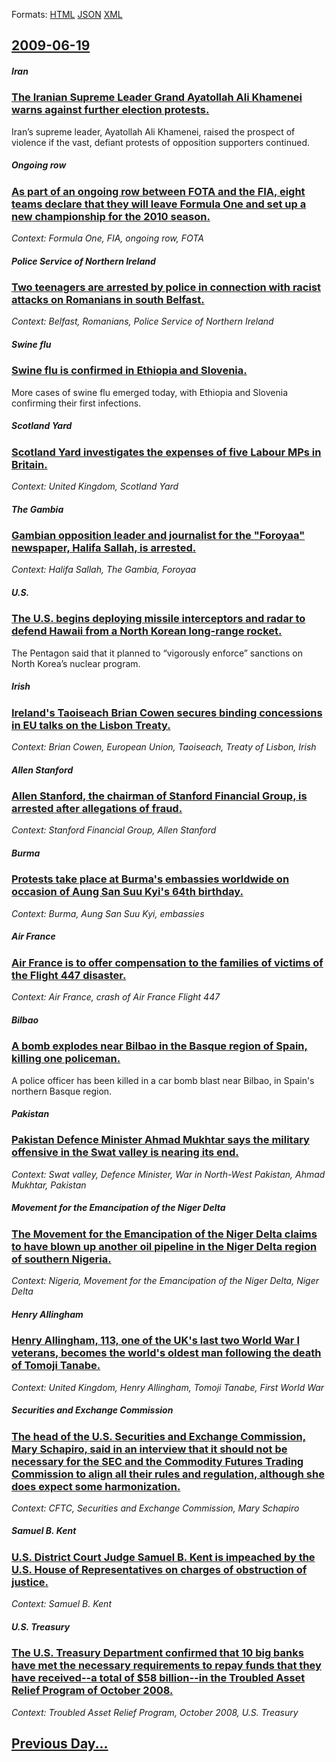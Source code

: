 
Formats: [HTML](2009/06/19/index.html)  [JSON](2009/06/19/index.json)  [XML](2009/06/19/index.xml)  

## [2009-06-19](/news/2009/06/19/index.md)

##### Iran
### [ The Iranian Supreme Leader Grand Ayatollah Ali Khamenei warns against further election protests. ](/news/2009/06/19/the-iranian-supreme-leader-grand-ayatollah-ali-khamenei-warns-against-further-election-protests.md)
Iran’s supreme leader, Ayatollah Ali Khamenei, raised the prospect of violence if the vast, defiant protests of opposition supporters continued.

##### Ongoing row
### [ As part of an ongoing row between FOTA and the FIA, eight teams declare that they will leave Formula One and set up a new championship for the 2010 season. ](/news/2009/06/19/as-part-of-an-ongoing-row-between-fota-and-the-fia-eight-teams-declare-that-they-will-leave-formula-one-and-set-up-a-new-championship-for.md)
_Context: Formula One, FIA, ongoing row, FOTA_

##### Police Service of Northern Ireland
### [ Two teenagers are arrested by police in connection with racist attacks on Romanians in south Belfast. ](/news/2009/06/19/two-teenagers-are-arrested-by-police-in-connection-with-racist-attacks-on-romanians-in-south-belfast.md)
_Context: Belfast, Romanians, Police Service of Northern Ireland_

##### Swine flu
### [ Swine flu is confirmed in Ethiopia and Slovenia. ](/news/2009/06/19/swine-flu-is-confirmed-in-ethiopia-and-slovenia.md)
More cases of swine flu emerged today, with Ethiopia and Slovenia confirming their first infections.

##### Scotland Yard
### [ Scotland Yard investigates the expenses of five Labour MPs in Britain. ](/news/2009/06/19/scotland-yard-investigates-the-expenses-of-five-labour-mps-in-britain.md)
_Context: United Kingdom, Scotland Yard_

##### The Gambia
### [ Gambian opposition leader and journalist for the "Foroyaa" newspaper, Halifa Sallah, is arrested.](/news/2009/06/19/gambian-opposition-leader-and-journalist-for-the-foroyaa-newspaper-halifa-sallah-is-arrested.md)
_Context: Halifa Sallah, The Gambia, Foroyaa_

##### U.S.
### [ The U.S. begins deploying missile interceptors and radar to defend Hawaii from a North Korean long-range rocket. ](/news/2009/06/19/the-u-s-begins-deploying-missile-interceptors-and-radar-to-defend-hawaii-from-a-north-korean-long-range-rocket.md)
The Pentagon said that it planned to &#8220;vigorously enforce&#8221; sanctions on North Korea&#8217;s nuclear program.

##### Irish
### [ Ireland's Taoiseach Brian Cowen secures binding concessions in EU talks on the Lisbon Treaty. ](/news/2009/06/19/ireland-s-taoiseach-brian-cowen-secures-binding-concessions-in-eu-talks-on-the-lisbon-treaty.md)
_Context: Brian Cowen, European Union, Taoiseach, Treaty of Lisbon, Irish_

##### Allen Stanford
### [ Allen Stanford, the chairman of Stanford Financial Group, is arrested after allegations of fraud. ](/news/2009/06/19/allen-stanford-the-chairman-of-stanford-financial-group-is-arrested-after-allegations-of-fraud.md)
_Context: Stanford Financial Group, Allen Stanford_

##### Burma
### [ Protests take place at Burma's embassies worldwide on occasion of Aung San Suu Kyi's 64th birthday. ](/news/2009/06/19/protests-take-place-at-burma-s-embassies-worldwide-on-occasion-of-aung-san-suu-kyi-s-64th-birthday.md)
_Context: Burma, Aung San Suu Kyi, embassies_

##### Air France
### [ Air France is to offer compensation to the families of victims of the Flight 447 disaster. ](/news/2009/06/19/air-france-is-to-offer-compensation-to-the-families-of-victims-of-the-flight-447-disaster.md)
_Context: Air France, crash of Air France Flight 447_

##### Bilbao
### [ A bomb explodes near Bilbao in the Basque region of Spain, killing one policeman. ](/news/2009/06/19/a-bomb-explodes-near-bilbao-in-the-basque-region-of-spain-killing-one-policeman.md)
A police officer has been killed in a car bomb blast near Bilbao, in Spain&#39;s northern Basque region.

##### Pakistan
### [ Pakistan Defence Minister Ahmad Mukhtar says the military offensive in the Swat valley is nearing its end. ](/news/2009/06/19/pakistan-defence-minister-ahmad-mukhtar-says-the-military-offensive-in-the-swat-valley-is-nearing-its-end.md)
_Context: Swat valley, Defence Minister, War in North-West Pakistan, Ahmad Mukhtar, Pakistan_

##### Movement for the Emancipation of the Niger Delta
### [ The Movement for the Emancipation of the Niger Delta claims to have blown up another oil pipeline in the Niger Delta region of southern Nigeria. ](/news/2009/06/19/the-movement-for-the-emancipation-of-the-niger-delta-claims-to-have-blown-up-another-oil-pipeline-in-the-niger-delta-region-of-southern-nig.md)
_Context: Nigeria, Movement for the Emancipation of the Niger Delta, Niger Delta_

##### Henry Allingham
### [ Henry Allingham, 113, one of the UK's last two World War I veterans, becomes the world's oldest man following the death of Tomoji Tanabe. ](/news/2009/06/19/henry-allingham-113-one-of-the-uk-s-last-two-world-war-i-veterans-becomes-the-world-s-oldest-man-following-the-death-of-tomoji-tanabe.md)
_Context: United Kingdom, Henry Allingham, Tomoji Tanabe, First World War_

##### Securities and Exchange Commission
### [ The head of the U.S. Securities and Exchange Commission, Mary Schapiro, said in an interview that it should not be necessary for the SEC and the Commodity Futures Trading Commission to align all their rules and regulation, although she does expect some harmonization. ](/news/2009/06/19/the-head-of-the-u-s-securities-and-exchange-commission-mary-schapiro-said-in-an-interview-that-it-should-not-be-necessary-for-the-sec-an.md)
_Context: CFTC, Securities and Exchange Commission, Mary Schapiro_

##### Samuel B. Kent
### [ U.S. District Court Judge Samuel B. Kent is impeached by the U.S. House of Representatives on charges of obstruction of justice. ](/news/2009/06/19/u-s-district-court-judge-samuel-b-kent-is-impeached-by-the-u-s-house-of-representatives-on-charges-of-obstruction-of-justice.md)
_Context: Samuel B. Kent_

##### U.S. Treasury
### [ The U.S. Treasury Department confirmed that 10 big banks have met the necessary requirements to repay funds that they have received--a total of $58 billion--in the Troubled Asset Relief Program of October 2008. ](/news/2009/06/19/the-u-s-treasury-department-confirmed-that-10-big-banks-have-met-the-necessary-requirements-to-repay-funds-that-they-have-receivedaa-tot.md)
_Context: Troubled Asset Relief Program, October 2008, U.S. Treasury_

## [Previous Day...](/news/2009/06/18/index.md)


